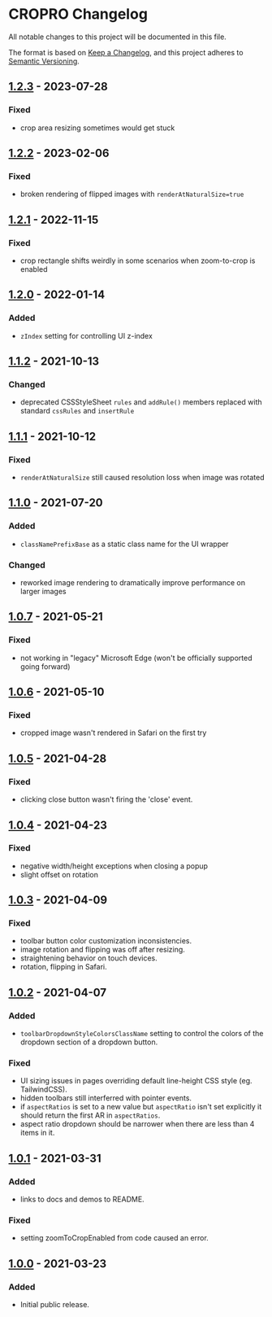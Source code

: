 # CROPRO Changelog
All notable changes to this project will be documented in this file.

The format is based on [Keep a Changelog](https://keepachangelog.com/en/1.0.0/),
and this project adheres to [Semantic Versioning](https://semver.org/spec/v2.0.0.html).

## [1.2.3] - 2023-07-28
### Fixed
- crop area resizing sometimes would get stuck

## [1.2.2] - 2023-02-06
### Fixed
- broken rendering of flipped images with `renderAtNaturalSize=true`

## [1.2.1] - 2022-11-15
### Fixed
- crop rectangle shifts weirdly in some scenarios when zoom-to-crop is enabled

## [1.2.0] - 2022-01-14
### Added
- `zIndex` setting for controlling UI z-index

## [1.1.2] - 2021-10-13
### Changed
- deprecated CSSStyleSheet `rules` and `addRule()` members replaced with standard `cssRules` and `insertRule`

## [1.1.1] - 2021-10-12
### Fixed
- `renderAtNaturalSize` still caused resolution loss when image was rotated

## [1.1.0] - 2021-07-20
### Added
- `classNamePrefixBase` as a static class name for the UI wrapper

### Changed
- reworked image rendering to dramatically improve performance on larger images

## [1.0.7] - 2021-05-21
### Fixed
- not working in "legacy" Microsoft Edge (won't be officially supported going forward)

## [1.0.6] - 2021-05-10
### Fixed
- cropped image wasn't rendered in Safari on the first try

## [1.0.5] - 2021-04-28
### Fixed
- clicking close button wasn't firing the 'close' event.

## [1.0.4] - 2021-04-23
### Fixed
- negative width/height exceptions when closing a popup
- slight offset on rotation

## [1.0.3] - 2021-04-09
### Fixed
- toolbar button color customization inconsistencies.
- image rotation and flipping was off after resizing.
- straightening behavior on touch devices.
- rotation, flipping in Safari.

## [1.0.2] - 2021-04-07
### Added
- `toolbarDropdownStyleColorsClassName` setting to control the colors of the dropdown section of a dropdown button.

### Fixed
- UI sizing issues in pages overriding default line-height CSS style (eg. TailwindCSS).
- hidden toolbars still interferred with pointer events.
- if `aspectRatios` is set to a new value but `aspectRatio` isn't set explicitly it should return the first AR in `aspectRatios`.
- aspect ratio dropdown should be narrower when there are less than 4 items in it.

## [1.0.1] - 2021-03-31
### Added
- links to docs and demos to README.

### Fixed
- setting zoomToCropEnabled from code caused an error.

## [1.0.0] - 2021-03-23
### Added
- Initial public release.

[1.2.3]: https://github.com/ailon/cropro/releases/tag/v1.2.3
[1.2.2]: https://github.com/ailon/cropro/releases/tag/v1.2.2
[1.2.1]: https://github.com/ailon/cropro/releases/tag/v1.2.1
[1.2.0]: https://github.com/ailon/cropro/releases/tag/v1.2.0
[1.1.2]: https://github.com/ailon/cropro/releases/tag/v1.1.2
[1.1.1]: https://github.com/ailon/cropro/releases/tag/v1.1.1
[1.1.0]: https://github.com/ailon/cropro/releases/tag/v1.1.0
[1.0.7]: https://github.com/ailon/cropro/releases/tag/v1.0.7
[1.0.6]: https://github.com/ailon/cropro/releases/tag/v1.0.6
[1.0.5]: https://github.com/ailon/cropro/releases/tag/v1.0.5
[1.0.4]: https://github.com/ailon/cropro/releases/tag/v1.0.4
[1.0.3]: https://github.com/ailon/cropro/releases/tag/v1.0.3
[1.0.2]: https://github.com/ailon/cropro/releases/tag/v1.0.2
[1.0.1]: https://github.com/ailon/cropro/releases/tag/v1.0.1
[1.0.0]: https://github.com/ailon/cropro/releases/tag/v1.0.0
